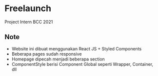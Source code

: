 # Freelaunch

Project Intern BCC 2021

## Note

- Website ini dibuat menggunakan React JS + Styled Components
- Beberapa pages sudah responsive
- Homepage dipecah menjadi beberapa section
- ComponentStyle berisi Component Global seperti Wrapper, Container, dll
